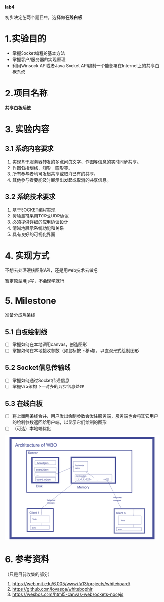 **lab4**

初步决定在两个题目中，选择做**在线白板**

# 1.实验目的
- 掌握Socket编程的基本方法
- 掌握客户/服务器的实现原理
- 利用Winsock API或者Java Socket API编制一个能部署在Internet上的共享白板系统

# 2.项目名称

**共享白板系统**

# 3. 实验内容

## 3.1 系统内容要求
1. 实现基于服务器转发的多点间的文字、作图等信息的实时同步共享。
2. 作图包括划线、矩形、圆形等。
3. 所有参与者均可发起共享或取消已有的共享。
4. 其他参与者要能及时展示出发起或取消的共享信息。

## 3.2 系统技术要求
1. 基于SOCKET编程实现
2. 传输层可采用TCP或UDP协议
3. 必须提供详细的应用协议设计
4. 清晰地展示系统功能和关系
5. 具有良好的可视化界面

# 4. 实现方式

不想去处理硬核图形API，还是用web技术去做吧

暂定原型用js写，不会现学就行

# 5. Milestone

准备分成两条线

## 5.1 白板绘制线
- [ ] 掌握如何在本地调用canvas，创造图形
- [ ] 掌握如何在本地接收参数（如鼠标按下移动），以直观形式绘制图形

## 5.2 Socket信息传输线
- [ ] 掌握如何通过Socket传递信息
- [ ] 掌握C/S架构下一对多的异步信息处理

## 5.3 在线白板
- [ ] 将上面两条线合并，用户发出绘制参数会发往服务端，服务端也会将其它用户的绘制参数返回给用户端，以显示它们绘制的图形
- [ ] （可选）本地端优化

![](assets/archi.png)

# 6. 参考资料

（只是目前收集的部分）

1. https://web.mit.edu/6.005/www/fa13/projects/whiteboard/
2. https://github.com/lovasoa/whitebophir
3. https://wesbos.com/html5-canvas-websockets-nodejs
